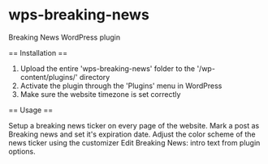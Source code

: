 # wps-breaking-news
Breaking News WordPress plugin

== Installation ==
1. Upload the entire 'wps-breaking-news' folder to the '/wp-content/plugins/' directory
2. Activate the plugin through the 'Plugins' menu in WordPress
3. Make sure the website timezone is set correctly

== Usage ==

Setup a breaking news ticker on every page of the website.
Mark a post as Breaking news and set it's expiration date.
Adjust the color scheme of the news ticker using the customizer
Edit Breaking News: intro text from plugin options.
